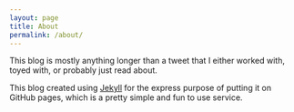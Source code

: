 ```yaml
---
layout: page
title: About
permalink: /about/
---
```


This blog is mostly anything longer than a tweet that I either worked with, toyed with, or probably just read about.

This blog created using [Jekyll](https://jekyllrb.com/) for the express purpose of putting it on GitHub pages, which is a pretty simple and fun to use service.
